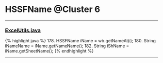 # HSSFName @Cluster 6

***

### [ExcelUtils.java](https://searchcode.com/codesearch/view/60212069/)
{% highlight java %}
178. HSSFName iName = wb.getNameAt(i);
180.   String iNameName = iName.getNameName();
182.     String iShName = iName.getSheetName();
{% endhighlight %}

***

